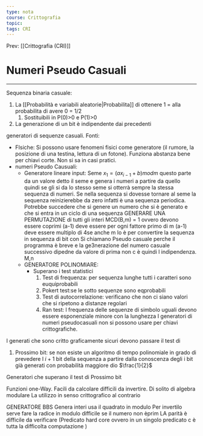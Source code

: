 ```yaml
---
type: nota
course: Crittografia
topic: 
tags: CRI
---
```


Prev: [[Crittografia (CRI)]]

# Numeri Pseudo Casuali
---


Sequenza binaria casuale:
1. La [[Probabilità e variabili aleatorie|Probabilita]] di ottenere 1 = alla probabilita di avere 0 = 1/2
	1. Sostituibili in P(0)>0 e P(1)>0
2. La generazione di un bit è indipendente dai precedenti 


generatori di sequenze casuali.
Fonti:
- FIsiche: Si possono usare fenomeni fisici come generatore (il rumore, la posizione di una testina, lettura di un fotone).  Funziona abstanza bene per chiavi corte. Non si sa in casi pratici.
- numeri Pseudo Causuali: 
	- Generatore lineare
	input: Seme
	$x_1 = (ax_{i-1} + b)mod m$
	questo parte da un valore detto il seme e genera i numeri a partire da quello quindi se gli si da lo stesso seme si otterrà sempre la stessa sequenza di numeri. Se nella sequenza si dovesse tornare al seme la sequenza reinizierebbe da zero infatti è una sequenza periodica. Potrebbe succedere che si genere un numero che si è generato e che si entra in un ciclo di una sequenza 
	GENERARE UNA PERMUTAZIONE di tutti gli interi 
			MCD(B,m) = 1 ovvero devono essere coprimi
			(a-1) deve essere per ogni fattore primo di m
			(a-1) deve essere multiplo di 4se anche m lo è
	per convertire la sequenza in sequenza di bit con 
	Si chiamano Pseudo casuale perche il programma è breve e la ge3nerazione del numero casuale successivo dipedne da valore di prima non c è quindi l indipendenza.
	M,n
	- GENERATORE POLINOMIARE:
		- Superano i test statistici
			1. Test di frequenza: per sequenza lunghe tutti i caratteri sono euquiprobabili
			2. Pokert test:se le sotto sequenze sono eqprobabili
			3. Test di autocorrelazione: verificano che non ci siano valori che si ripetono a distanze regolari 
			4. Ran test: l frequenza delle sequenze di simbolo uguali devono essere esponenziale minore con la lunghezza 
I generatori di numeri pseudocasuali non si possono usare per chiavi crittografiche.

I generati che sono critto graficamente sicuri devono passare il test di 
1. Prossimo bit: se non esiste un algoritmo  di tempo polinomiale in grado di prevedere l $i +1$ bit della sequenza a partire dalla conoscenza degli i bit già generati con probabilità maggiore dio $\frac{1}{2}$


Generatori che superano il test di Prossimo bit

Funzioni one-Way. Facili da calcolare difficili da invertire. Di solito di algebra modulare
La utilizzo in senso crittografico al contrario

GENERATORE BBS
	Genera interi 
	usa il quadrato in modulo 
	Per invertilo serve fare la radice in modulo difficile se il numero non èprim
	LA parità è difficile da verificare (Predicato hard core ovvero in un singolo predicato c è tutta la difficolta computazione )  



